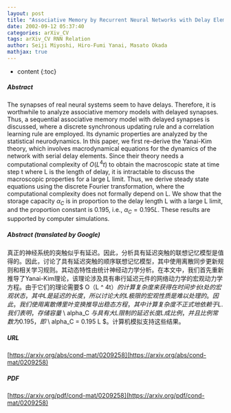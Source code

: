 ```yaml
---
layout: post
title: "Associative Memory by Recurrent Neural Networks with Delay Elements"
date: 2002-09-12 05:37:40
categories: arXiv_CV
tags: arXiv_CV RNN Relation
author: Seiji Miyoshi, Hiro-Fumi Yanai, Masato Okada
mathjax: true
---
```


* content
{:toc}

##### Abstract
The synapses of real neural systems seem to have delays. Therefore, it is worthwhile to analyze associative memory models with delayed synapses. Thus, a sequential associative memory model with delayed synapses is discussed, where a discrete synchronous updating rule and a correlation learning rule are employed. Its dynamic properties are analyzed by the statistical neurodynamics. In this paper, we first re-derive the Yanai-Kim theory, which involves macrodynamical equations for the dynamics of the network with serial delay elements. Since their theory needs a computational complexity of $O(L^4t)$ to obtain the macroscopic state at time step t where L is the length of delay, it is intractable to discuss the macroscopic properties for a large L limit. Thus, we derive steady state equations using the discrete Fourier transformation, where the computational complexity does not formally depend on L. We show that the storage capacity $\alpha_C$ is in proportion to the delay length L with a large L limit, and the proportion constant is 0.195, i.e., $\alpha_C = 0.195 L$. These results are supported by computer simulations.

##### Abstract (translated by Google)
真正的神经系统的突触似乎有延迟。因此，分析具有延迟突触的联想记忆模型是值得的。因此，讨论了具有延迟突触的顺序联想记忆模型，其中使用离散同步更新规则和相关学习规则。其动态特性由统计神经动力学分析。在本文中，我们首先重新推导了Yanai-Kim理论，该理论涉及具有串行延迟元件的网络动力学的宏观动力学方程。由于它们的理论需要$ O（L ^ 4t）$的计算复杂度来获得在时间步长t处的宏观状态，其中L是延迟的长度，所以讨论大的L极限的宏观性质是难以处理的。因此，我们使用离散傅里叶变换推导出稳态方程，其中计算复杂度不正式地依赖于L.我们表明，存储容量$ \ alpha_C $与具有大L限制的延迟长度L成比例，并且比例常数为0.195，即$ \ alpha_C = 0.195 L $。计算机模拟支持这些结果。

##### URL
[https://arxiv.org/abs/cond-mat/0209258](https://arxiv.org/abs/cond-mat/0209258)

##### PDF
[https://arxiv.org/pdf/cond-mat/0209258](https://arxiv.org/pdf/cond-mat/0209258)

